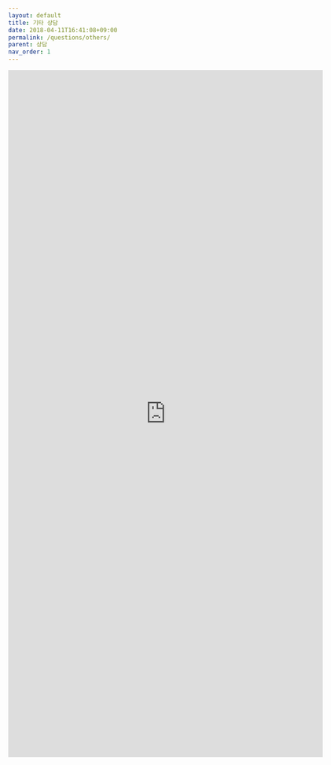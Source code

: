 ```yaml
---
layout: default
title: 기타 상담
date: 2018-04-11T16:41:08+09:00
permalink: /questions/others/
parent: 상담
nav_order: 1
---
```

<iframe src="https://docs.google.com/forms/d/e/1FAIpQLSfnpWDCPBRxLqMGt0mUFNPjLgxkhRSOSRcWD-0G99QKJsTtgQ/viewform?embedded=true" width="640" height="1400" frameborder="0" marginwidth="0" marginheight="0">로드 중...</iframe>
